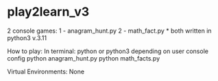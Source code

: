 # play2learn_v3

2 console games:
1 - anagram_hunt.py
2 - math_fact.py \* both written in python3 v.3.11

How to play:
In terminal: python or python3 depending on user console config
python anagram_hunt.py
python math_facts.py

Virtual Environments: None
